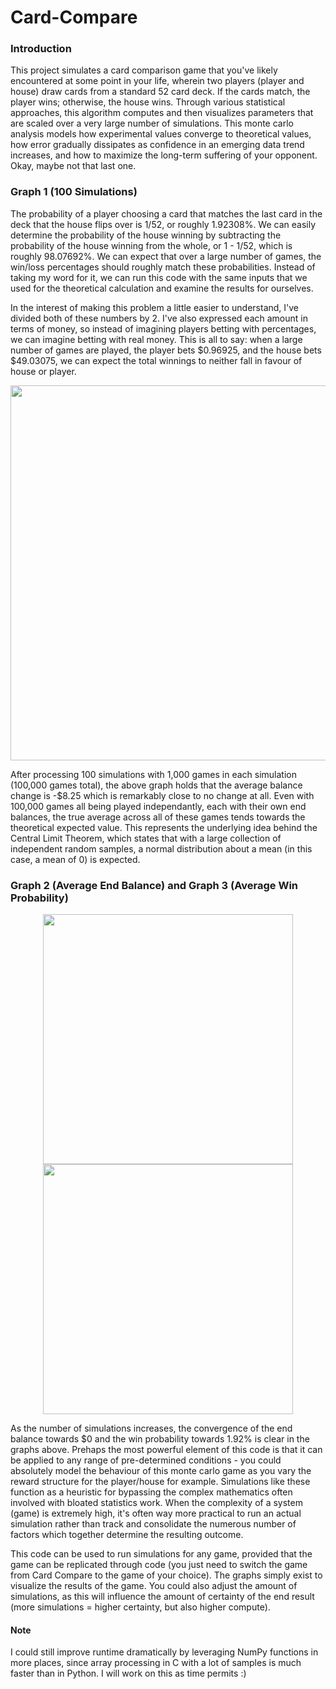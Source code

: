 # Card-Compare
### Introduction
This project simulates a card comparison game that you've likely encountered at some point in your life, wherein two players (player and house) draw cards from a standard 52 card deck. If the cards match, the player wins; otherwise, the house wins. Through various statistical approaches, this algorithm computes and then visualizes parameters that are scaled over a very large number of simulations. This monte carlo analysis models how experimental values converge to theoretical values, how error gradually dissipates as confidence in an emerging data trend increases, and how to maximize the long-term suffering of your opponent. Okay, maybe not that last one.

### Graph 1 (100 Simulations)
The probability of a player choosing a card that matches the last card in the deck that the house flips over is 1/52, or roughly 1.92308%. We can easily determine the probability of the house winning by subtracting the probability of the house winning from the whole, or 1 - 1/52, which is roughly 98.07692%. We can expect that over a large number of games, the win/loss percentages should roughly match these probabilities. Instead of taking my word for it, we can run this code with the same inputs that we used for the theoretical calculation and examine the results for ourselves.

In the interest of making this problem a little easier to understand, I've divided both of these numbers by 2. I've also expressed each amount in terms of money, so instead of imagining players betting with percentages, we can imagine betting with real money. This is all to say: when a large number of games are played, the player bets $0.96925, and the house bets $49.03075, we can expect the total winnings to neither fall in favour of house or player.

<p align='center'>
  <img src="https://github.com/GoldPapaya/Card-Compare/assets/93890310/38b44aba-8316-4adc-83ef-4512b5b8b7cf" width="600"/>
</p>

After processing 100 simulations with 1,000 games in each simulation (100,000 games total), the above graph holds that the average balance change is -$8.25 which is remarkably close to no change at all. Even with 100,000 games all being played independantly, each with their own end balances, the true average across all of these games tends towards the theoretical expected value. This represents the underlying idea behind the Central Limit Theorem, which states that with a large collection of independent random samples, a normal distribution about a mean (in this case, a mean of 0) is expected. 

### Graph 2 (Average End Balance) and Graph 3 (Average Win Probability)
<p align='center'>
  <img src="https://github.com/GoldPapaya/Card-Compare/assets/93890310/fbfa7aff-3480-4342-9c82-8dca46036553" width="400"/>
  <img src="https://github.com/GoldPapaya/Card-Compare/assets/93890310/71bfe664-c9a5-4eba-a495-d13b6cad3e44" width="400"/>
</p>

As the number of simulations increases, the convergence of the end balance towards $0 and the win probability towards 1.92% is clear in the graphs above. Prehaps the most powerful element of this code is that it can be applied to any range of pre-determined conditions - you could absolutely model the behaviour of this monte carlo game as you vary the reward structure for the player/house for example. Simulations like these function as a heuristic for bypassing the complex mathematics often involved with bloated statistics work. When the complexity of a system (game) is extremely high, it's often way more practical to run an actual simulation rather than track and consolidate the numerous number of factors which together determine the resulting outcome.

This code can be used to run simulations for any game, provided that the game can be replicated through code (you just need to switch the game from Card Compare to the game of your choice). The graphs simply exist to visualize the results of the game. You could also adjust the amount of simulations, as this will influence the amount of certainty of the end result (more simulations = higher certainty, but also higher compute).

#### Note
I could still improve runtime dramatically by leveraging NumPy functions in more places, since array processing in C with a lot of samples is much faster than in Python. I will work on this as time permits :)
